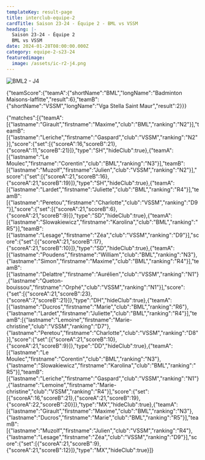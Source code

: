 ```yaml
---
templateKey: result-page
title: interclub-equipe-2
cardTitle: Saison 23-24 - Équipe 2 - BML vs VSSM
heading: |-
  Saison 23-24 - Équipe 2
  BML vs VSSM
date: 2024-01-28T08:00:00.000Z
category: equipe-2-s23-24
featuredimage:
  image: /assets/ic-r2-j4.png
---
```

![](/assets/ic-r2-j4.png "BML2 - J4")

<teamscoreboard>{"teamScore":{"teamA":{"shortName":"BML","longName":"Badminton Maisons-laffitte","result":6},"teamB":{"shortName":"VSSM","longName":"Vga Stella Saint Maur","result":2}}}</teamscoreboard>

<scoreboard>{"matches":[{"teamA":[{"lastname":"Girault","firstname":"Maxime","club":"BML","ranking":"N2"}],"teamB":[{"lastname":"Leriche","firstname":"Gaspard","club":"VSSM","ranking":"N2"}],"score":{"set":[{"scoreA":16,"scoreB":21},{"scoreA":11,"scoreB":21}]},"type":"SH","hideClub":true},{"teamA":[{"lastname":"Le Moulec","firstname":"Corentin","club":"BML","ranking":"N3"}],"teamB":[{"lastname":"Muzolf","firstname":"Julien","club":"VSSM","ranking":"N2"}],"score":{"set":[{"scoreA":21,"scoreB":16},{"scoreA":21,"scoreB":19}]},"type":"SH","hideClub":true},{"teamA":[{"lastname":"Lardet","firstname":"Juliette","club":"BML","ranking":"R4"}],"teamB":[{"lastname":"Peretou","firstname":"Charlotte","club":"VSSM","ranking":"D9"}],"score":{"set":[{"scoreA":21,"scoreB":6},{"scoreA":21,"scoreB":9}]},"type":"SD","hideClub":true},{"teamA":[{"lastname":"Slowakiewicz","firstname":"Karolina","club":"BML","ranking":"R5"}],"teamB":[{"lastname":"Lesage","firstname":"Zéa","club":"VSSM","ranking":"D9"}],"score":{"set":[{"scoreA":21,"scoreB":17},{"scoreA":21,"scoreB":10}]},"type":"SD","hideClub":true},{"teamA":[{"lastname":"Poudens","firstname":"William","club":"BML","ranking":"N3"},{"lastname":"Simon","firstname":"Maxime","club":"BML","ranking":"R4"}],"teamB":[{"lastname":"Delattre","firstname":"Aurélien","club":"VSSM","ranking":"N1"},{"lastname":"Queton-bouissou","firstname":"Orphé","club":"VSSM","ranking":"N1"}],"score":{"set":[{"scoreA":21,"scoreB":23},{"scoreA":7,"scoreB":21}]},"type":"DH","hideClub":true},{"teamA":[{"lastname":"Ducros","firstname":"Marie","club":"BML","ranking":"R6"},{"lastname":"Lardet","firstname":"Juliette","club":"BML","ranking":"R4"}],"teamB":[{"lastname":"Lemoine","firstname":"Marie-christine","club":"VSSM","ranking":"D7"},{"lastname":"Peretou","firstname":"Charlotte","club":"VSSM","ranking":"D8"}],"score":{"set":[{"scoreA":21,"scoreB":10},{"scoreA":21,"scoreB":9}]},"type":"DD","hideClub":true},{"teamA":[{"lastname":"Le Moulec","firstname":"Corentin","club":"BML","ranking":"N3"},{"lastname":"Slowakiewicz","firstname":"Karolina","club":"BML","ranking":"R5"}],"teamB":[{"lastname":"Leriche","firstname":"Gaspard","club":"VSSM","ranking":"N1"},{"lastname":"Lemoine","firstname":"Marie-christine","club":"VSSM","ranking":"R4"}],"score":{"set":[{"scoreA":16,"scoreB":21},{"scoreA":21,"scoreB":19},{"scoreA":22,"scoreB":20}]},"type":"MX","hideClub":true},{"teamA":[{"lastname":"Girault","firstname":"Maxime","club":"BML","ranking":"N3"},{"lastname":"Ducros","firstname":"Marie","club":"BML","ranking":"R5"}],"teamB":[{"lastname":"Muzolf","firstname":"Julien","club":"VSSM","ranking":"R4"},{"lastname":"Lesage","firstname":"Zéa","club":"VSSM","ranking":"D9"}],"score":{"set":[{"scoreA":21,"scoreB":9},{"scoreA":21,"scoreB":12}]},"type":"MX","hideClub":true}]}</scoreboard>